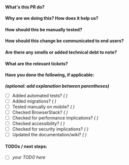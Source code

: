 #### What's this PR do?

#### Why are we doing this? How does it help us?

#### How should this be manually tested?

#### How should this change be communicated to end users?

#### Are there any smells or added technical debt to note?

#### What are the relevant tickets?

#### Have you done the following, if applicable:
***(optional: add explanation between parentheses)***

* [ ] Added automated tests? *( )*
* [ ] Added migrations? *( )*
* [ ] Tested manually on mobile? *( )*
* [ ] Checked BrowserStack? *( )*
* [ ] Checked for performance implications? *( )*
* [ ] Checked accessibility? *( )*
* [ ] Checked for security implications? *( )*
* [ ] Updated the documentation/wiki? *( )*

#### TODOs / next steps:

* [ ] *your TODO here*
